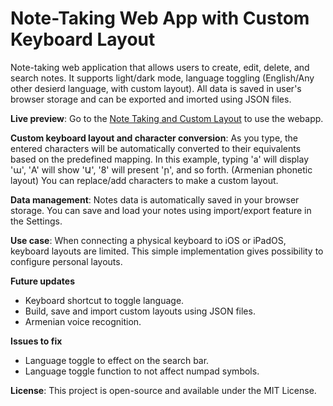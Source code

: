 # Note-Taking Web App with Custom Keyboard Layout

Note-taking web application that allows users to create, edit, delete, and search notes. It supports light/dark mode, language toggling (English/Any other desierd language, with custom layout). All data is saved in user's browser storage and can be exported and imorted using JSON files.

**Live preview**: Go to the [Note Taking and Custom Layout](https://samuelabyan.github.io/note-taking-custom-keylayout) to use the webapp.


**Custom keyboard layout and character conversion**: As you type, the entered characters will be automatically converted to their equivalents based on the predefined mapping. In this example, typing 'a' will display 'ա', 'A' will show 'Ա', '8' will present 'ր', and so forth. (Armenian phonetic layout) You can replace/add characters to make a custom layout.

**Data management**: Notes data is automatically saved in your browser storage. You can save and load your notes using import/export feature in the Settings.

**Use case**: When connecting a physical keyboard to iOS or iPadOS, keyboard layouts are limited. This simple implementation gives possibility to configure personal layouts.

**Future updates**
- Keyboard shortcut to toggle language.
- Build, save and import custom layouts using JSON files.
- Armenian voice recognition.

**Issues to fix**
- Language toggle to effect on the search bar.
- Language toggle function to not affect numpad symbols.

**License**: This project is open-source and available under the MIT License.
